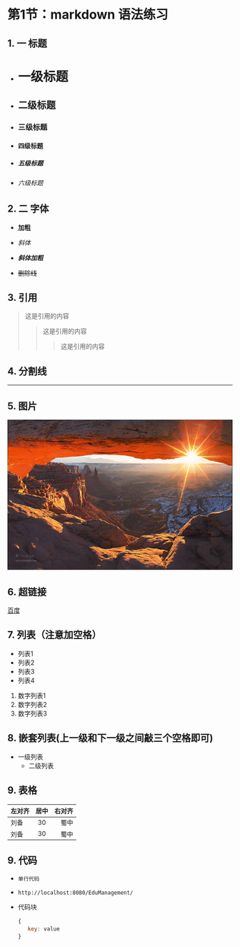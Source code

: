 # 第1节：markdown 语法练习

## 1.  一 标题

* # 一级标题
* ## 二级标题
* ### 三级标题
* #### 四级标题
* ##### 五级标题
* ###### 六级标题

## 2. 二 字体

* **加粗**

* _斜体_

* _**斜体加粗**_

* ~~删除线~~

## 3. 引用

> 这是引用的内容
>
> > 这是引用的内容
> >
> > > 这是引用的内容

## 4. 分割线

-----

## 5. 图片

![hahah](/assets/111.jpg "hahah")

## 6. 超链接

[百度](https://www.baidu.com)

## 7. 列表（注意加空格）

* 列表1
* 列表2
* 列表3
* 列表4

1.  数字列表1
2.  数字列表2
3.  数字列表3

## 8. 嵌套列表(上一级和下一级之间敲三个空格即可)

* 一级列表
  * 二级列表

## 9. 表格

| 左对齐 | 居中 | 右对齐 |
| :--- | :---: | ---: |
| 刘备 | 30 | 蜀中 |
| 刘备 | 30 | 蜀中 |

## 9. 代码

* `单行代码`
* `http://localhost:8080/EduManagement/`

* 代码块

  ```JavaScript
  {
     key: value
  }
  ```
